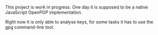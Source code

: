 This project is work in progress. One day it is supposed to be a native JavaScript OpenPGP implementation.

Right now it is only able to analyse keys, for some tasks it has to use the gpg command-line tool.